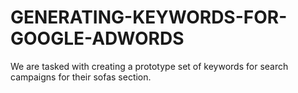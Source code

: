 # GENERATING-KEYWORDS-FOR-GOOGLE-ADWORDS
We are tasked with creating a prototype set of keywords for search campaigns for their sofas section. 
